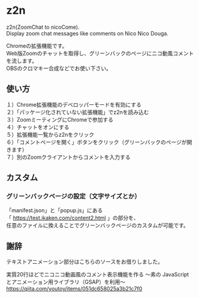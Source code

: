 # z2n
z2n(ZoomChat to nicoCome).<br>
Display zoom chat messages like comments on Nico Nico Douga.

Chromeの拡張機能です。<br>
Web版Zoomのチャットを取得し、グリーンバックのページにニコ動風コメントを流します。<br>
OBSのクロマキー合成などでお使い下さい。

## 使い方
１）Chrome拡張機能のデベロッパーモードを有効にする<br>
２）「パッケージ化されていない拡張機能」でz2nを読み込む<br>
３）ZoomミーティングにChromeで参加する<br>
４）チャットをオンにする<br>
５）拡張機能一覧からz2nをクリック<br>
６）「コメントページを開く」ボタンをクリック（グリーンバックのページが開きます）<br>
７）別のZoomクライアントからコメントを入力する<br>


## カスタム

### グリーンバックページの設定（文字サイズとか）<br>
「manifest.json」と「popup.js」にある<br>
「 https://test.ikaken.com/content2.html 」の部分を、<br>
任意のファイルに換えることでグリーンバックページのカスタムが可能です。<br>

## 謝辞

テキストアニメーション部分はこちらのソースをお借りしました。

実質20行ほどでニコニコ動画風のコメント表示機能を作る 〜素の JavaScript とアニメーション用ライブラリ（GSAP）を利用〜<br>
https://qiita.com/youtoy/items/051dc658025a3b21c7f0
